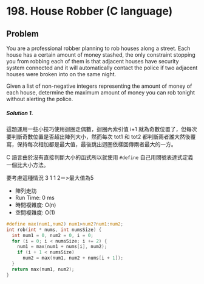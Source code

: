 # 198. House Robber (C language)

## Problem

You are a professional robber planning to rob houses along a street. Each house has a certain amount of money stashed, the only constraint stopping you from robbing each of them is that adjacent houses have security system connected and it will automatically contact the police if two adjacent houses were broken into on the same night.

Given a list of non-negative integers representing the amount of money of each house, determine the maximum amount of money you can rob tonight without alerting the police.

##### Solution 1.

這題運用一些小技巧使用迴圈走偶數，迴圈內索引值 i+1 就為奇數位置了，但每次要判斷奇數位置是否超出陣列大小，然而每次 tot1 和 tot2 都判斷兩者誰大然後覆寫，保持每次相加都是最大值，最後跳出迴圈依樣回傳兩者最大的一方。

C 語言由於沒有直接判斷大小的函式所以就使用 `#define` 自己用問號表達式定義一個比大小方法。

要考慮這種情況 3 1 1 2＝>最大值為5

- 陣列走訪
- Run Time: 0 ms
- 時間複雜度: O(n)
- 空間複雜度: O(1)

```c
#define max(num1,num2) num1>num2?num1:num2; 
int rob(int * nums, int numsSize) {
  int num1 = 0, num2 = 0, i = 0;
  for (i = 0; i < numsSize; i += 2) {
    num1 = max(num1 + nums[i], num2);
    if (i + 1 < numsSize)
      num2 = max(num1, num2 + nums[i + 1]);
  }
  return max(num1, num2);
}
```
